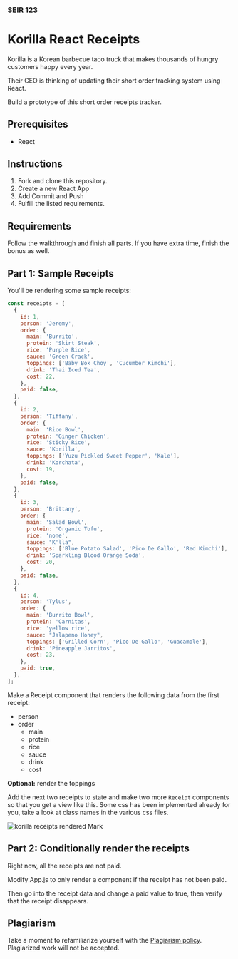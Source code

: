 ### SEIR 123

# Korilla React Receipts

Korilla is a Korean barbecue taco truck that makes thousands of hungry customers
happy every year.

Their CEO is thinking of updating their short order tracking system using React.

Build a prototype of this short order receipts tracker.

## Prerequisites

- React

## Instructions

1. Fork and clone this repository.
1. Create a new React App
1. Add Commit and Push
1. Fulfill the listed requirements.

## Requirements

Follow the walkthrough and finish all parts. If you have extra time, finish the
bonus as well.

## Part 1: Sample Receipts

You'll be rendering some sample receipts:

```js
const receipts = [
  {
    id: 1,
    person: 'Jeremy',
    order: {
      main: 'Burrito',
      protein: 'Skirt Steak',
      rice: 'Purple Rice',
      sauce: 'Green Crack',
      toppings: ['Baby Bok Choy', 'Cucumber Kimchi'],
      drink: 'Thai Iced Tea',
      cost: 22,
    },
    paid: false,
  },
  {
    id: 2,
    person: 'Tiffany',
    order: {
      main: 'Rice Bowl',
      protein: 'Ginger Chicken',
      rice: 'Sticky Rice',
      sauce: 'Korilla',
      toppings: ['Yuzu Pickled Sweet Pepper', 'Kale'],
      drink: 'Korchata',
      cost: 19,
    },
    paid: false,
  },
  {
    id: 3,
    person: 'Brittany',
    order: {
      main: 'Salad Bowl',
      protein: 'Organic Tofu',
      rice: 'none',
      sauce: "K'lla",
      toppings: ['Blue Potato Salad', 'Pico De Gallo', 'Red Kimchi'],
      drink: 'Sparkling Blood Orange Soda',
      cost: 20,
    },
    paid: false,
  },
  {
    id: 4,
    person: 'Tylus',
    order: {
      main: 'Burrito Bowl',
      protein: 'Carnitas',
      rice: 'yellow rice',
      sauce: "Jalapeno Honey",
      toppings: ['Grilled Corn', 'Pico De Gallo', 'Guacamole'],
      drink: 'Pineapple Jarritos',
      cost: 23,
    },
    paid: true,
  },
];
```

Make a Receipt component that renders the following data from the first receipt:

- person
- order
  - main
  - protein
  - rice
  - sauce
  - drink
  - cost

**Optional:** render the toppings

Add the next two receipts to state and make two more `Receipt` components so
that you get a view like this. Some css has been implemented already for you,
take a look at class names in the various css files.

![korilla receipts rendered Mark](https://i.imgur.com/27V4KW8.png)

## Part 2: Conditionally render the receipts

Right now, all the receipts are not paid.

Modify App.js to only render a component if the receipt
has not been paid.

Then go into the receipt data and change a paid value to true, then verify that
the receipt disappears.



## Plagiarism

Take a moment to refamiliarize yourself with the
[Plagiarism policy](https://git.generalassemb.ly/DC-WDI/Administrative/blob/master/plagiarism.md).
Plagiarized work will not be accepted.
